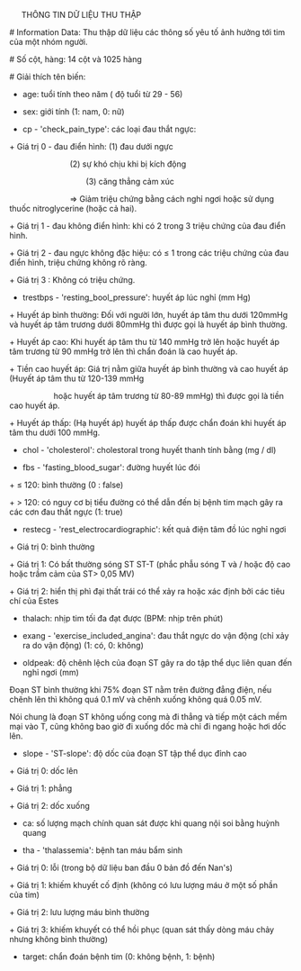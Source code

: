 ﻿`	`THÔNG TIN DỮ LIỆU THU THẬP

\# Information Data: Thu thập dữ liệu các thông số yêu tố ảnh hưởng tới tim của một nhóm người.

\# Số cột, hàng: 14 cột và 1025 hàng

\# Giải thích tên biến:

- age: tuổi tính theo năm ( độ tuổi từ 29 - 56)

- sex: giới tính (1: nam, 0: nữ)

- cp - 'check\_pain\_type': các loại đau thắt ngực:

\+ Giá trị 0 - đau điển hình: (1) đau dưới ngực

`				`(2) sự khó chịu khi bị kích động

`			        `(3) căng thẳng cảm xúc

`				`=> Giảm triệu chứng bằng cách nghỉ ngơi hoặc sử dụng thuốc nitroglycerine (hoặc cả hai).

\+ Giá trị 1 - đau không điển hình: khi có 2 trong 3 triệu chứng của đau điển hình.

\+ Giá trị 2 - đau ngực không đặc hiệu: có ≤ 1 trong các triệu chứng của đau điển hình, triệu chứng không rõ ràng.

\+ Giá trị 3 : Không có triệu chứng.

- trestbps - 'resting\_bool\_pressure': huyết áp lúc nghỉ (mm Hg)

\+ Huyết áp bình thường: Đối với người lớn, huyết áp tâm thu dưới 120mmHg và huyết áp tâm trương dưới 80mmHg thì được gọi là huyết áp bình thường.

\+ Huyết áp cao: Khi huyết áp tâm thu từ 140 mmHg trở lên hoặc huyết áp tâm trương từ 90 mmHg trở lên thì chẩn đoán là cao huyết áp.

\+ Tiền cao huyết áp: Giá trị nằm giữa huyết áp bình thường và cao huyết áp (Huyết áp tâm thu từ 120-139 mmHg

`			`hoặc huyết áp tâm trương từ 80-89 mmHg) thì được gọi là tiền cao huyết áp.

\+ Huyết áp thấp: (Hạ huyết áp) huyết áp thấp được chẩn đoán khi huyết áp tâm thu dưới 100 mmHg.

- chol - 'cholesterol': cholestoral trong huyết thanh tính bằng (mg / dl)

- fbs - 'fasting\_blood\_sugar': đường huyết lúc đói

\+ ≤ 120: bình thường (0 : false)

\+ > 120: có nguy cơ bị tiểu đường có thể dẫn đến bị bệnh tim mạch gây ra các cơn đau thắt ngực (1: true)

- restecg - 'rest\_electrocardiographic': kết quả điện tâm đồ lúc nghỉ ngơi

\+ Giá trị 0: bình thường

\+ Giá trị 1: Có bất thường sóng ST ST-T (phắc phẫu sóng T và / hoặc độ cao hoặc trầm cảm của ST> 0,05 MV)

\+ Giá trị 2: hiển thị phì đại thất trái có thể xảy ra hoặc xác định bởi các tiêu chí của Estes

- thalach:  nhịp tim tối đa đạt được (BPM: nhịp trên phút)

- exang - 'exercise\_included\_angina': đau thắt ngực do vận động (chỉ xảy ra do vận động) (1: có, 0: không)

- oldpeak: độ chênh lệch của đoạn ST gây ra do tập thể dục liên quan đến nghỉ ngơi (mm)

Đoạn ST bình thường khi 75% đoạn ST nằm trên đường đẳng điện, nếu chênh lên thì không quá 0.1 mV và chênh xuống không quá 0.05 mV.

Nói chung là đoạn ST không uống cong mà đi thẳng và tiếp một cách mềm mại vào T, cũng không bao giờ đi xuống dốc mà chỉ đi ngang hoặc hơi dốc lên.

- slope - 'ST-slope': độ dốc của đoạn ST tập thể dục đỉnh cao

\+ Giá trị 0: dốc lên

\+ Giá trị 1: phẳng

\+ Giá trị 2: dốc xuống

- ca: số lượng mạch chính quan sát được khi quang nội soi bằng huỳnh quang

- tha - 'thalassemia': bệnh tan máu bẩm sinh

\+ Giá trị 0: lỗi (trong bộ dữ liệu ban đầu 0 bản đồ đến Nan's)

\+ Giá trị 1: khiếm khuyết cố định (không có lưu lượng máu ở một số phần của tim)

\+ Giá trị 2: lưu lượng máu bình thường

\+ Giá trị 3: khiếm khuyết có thể hồi phục (quan sát thấy dòng máu chảy nhưng không bình thường)

- target: chẩn đoán bệnh tim (0: không bệnh, 1: bệnh)

